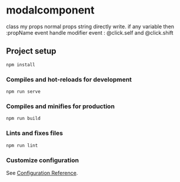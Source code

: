 # modalcomponent
class my props
normal props string directly write.
if any variable then :propName
event handle
modifier event : @click.self and @click.shift



## Project setup
```
npm install
```

### Compiles and hot-reloads for development
```
npm run serve
```

### Compiles and minifies for production
```
npm run build
```

### Lints and fixes files
```
npm run lint
```

### Customize configuration
See [Configuration Reference](https://cli.vuejs.org/config/).
